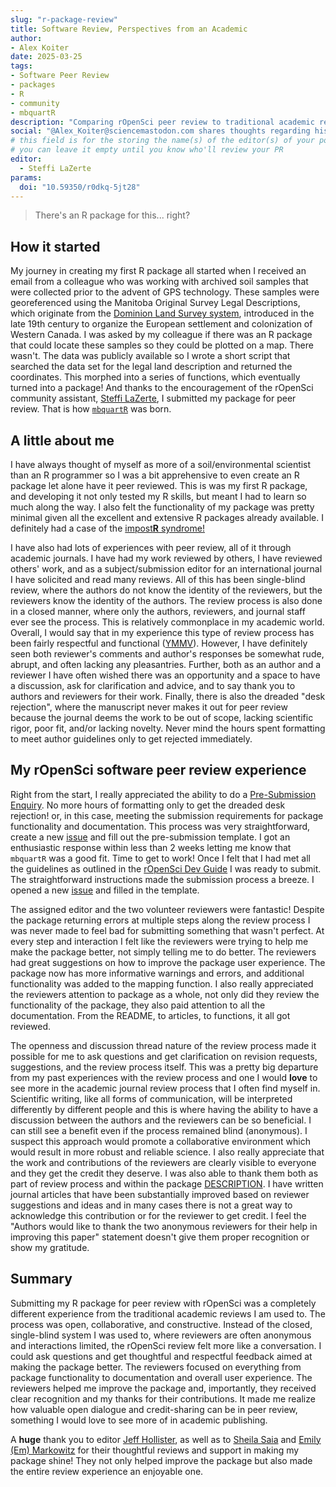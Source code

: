 ```yaml
---
slug: "r-package-review"
title: Software Review, Perspectives from an Academic
author:
- Alex Koiter
date: 2025-03-25
tags:
- Software Peer Review
- packages
- R
- community
- mbquartR
description: "Comparing rOpenSci peer review to traditional academic reviews"
social: "@Alex_Koiter@sciencemastodon.com shares thoughts regarding his experience with the peer review process for his mbquartR package, comparing it to his experiences with traditional academic reviews"
# this field is for the storing the name(s) of the editor(s) of your post
# you can leave it empty until you know who'll review your PR
editor: 
  - Steffi LaZerte
params:
  doi: "10.59350/r0dkq-5jt28"
---
```


> There's an R package for this... right?

## How it started

My journey in creating my first R package all started when I received an email from a colleague who was working with archived soil samples that were collected prior to the advent of GPS technology.
These samples were georeferenced using the Manitoba Original Survey Legal Descriptions, which originate from the [Dominion Land Survey system](https://en.wikipedia.org/wiki/Dominion_Land_Survey), introduced in the late 19th century to organize the European settlement and colonization of Western Canada.
I was asked by my colleague if there was an R package that could locate these samples so they could be plotted on a map.
There wasn't.
The data was publicly available so I wrote a short script that searched the data set for the legal land description and returned the coordinates.
This morphed into a series of functions, which eventually turned into a package!
And thanks to the encouragement of the rOpenSci community assistant, [Steffi LaZerte](/author/steffi-lazerte/), I submitted my package for peer review.
That is how [`mbquartR`](https://github.com/ropensci/mbquartR/) was born.

## A little about me

I have always thought of myself as more of a soil/environmental scientist than an R programmer so I was a bit apprehensive to even create an R package let alone have it peer reviewed.
This is was my first R package, and developing it not only tested my R skills, but meant I had to learn so much along the way.
I also felt the functionality of my package was pretty minimal given all the excellent and extensive R packages already available.
I definitely had a case of the [impost**R** syndrome!](https://en.wikipedia.org/wiki/Impostor_syndrome)

I have also had lots of experiences with peer review, all of it through academic journals.
I have had my work reviewed by others, I have reviewed others' work, and as a subject/submission editor for an international journal I have solicited and read many reviews.
All of this has been single-blind review, where the authors do not know the identity of the reviewers, but the reviewers know the identity of the authors.
The review process is also done in a closed manner, where only the authors, reviewers, and journal staff ever see the process.
This is relatively commonplace in my academic world.
Overall, I would say that in my experience this type of review process has been fairly respectful and functional ([YMMV](https://dictionary.cambridge.org/dictionary/english/ymmv)).
However, I have definitely seen both reviewer's comments and author's responses be somewhat rude, abrupt, and often lacking any pleasantries.
Further, both as an author and a reviewer I have often wished there was an opportunity and a space to have a discussion, ask for clarification and advice, and to say thank you to authors and reviewers for their work.
Finally, there is also the dreaded "desk rejection", where the manuscript never makes it out for peer review because the journal deems the work to be out of scope, lacking scientific rigor, poor fit, and/or lacking novelty.
Never mind the hours spent formatting to meet author guidelines only to get rejected immediately.

## My rOpenSci software peer review experience

Right from the start, I really appreciated the ability to do a [Pre-Submission Enquiry](https://github.com/ropensci/software-review/issues/649).
No more hours of formatting only to get the dreaded desk rejection! or, in this case, meeting the submission requirements for package functionality and documentation.
This process was very straightforward, create a new [issue](https://github.com/ropensci/software-review/issues) and fill out the pre-submission template.
I got an enthusiastic response within less than 2 weeks letting me know that `mbquartR` was a good fit.
Time to get to work!
Once I felt that I had met all the guidelines as outlined in the [rOpenSci Dev Guide](https://devguide.ropensci.org/) I was ready to submit.
The straightforward instructions made the submission process a breeze.
I opened a new [issue](https://github.com/ropensci/software-review/issues/658) and filled in the template.

The assigned editor and the two volunteer reviewers were fantastic!
Despite the package returning errors at multiple steps along the review process I was never made to feel bad for submitting something that wasn't perfect.
At every step and interaction I felt like the reviewers were trying to help me make the package better, not simply telling me to do better.
The reviewers had great suggestions on how to improve the package user experience.
The package now has more informative warnings and errors, and additional functionality was added to the mapping function.
I also really appreciated the reviewers attention to package as a whole, not only did they review the functionality of the package, they also paid attention to all the documentation.
From the README, to articles, to functions, it all got reviewed.

The openness and discussion thread nature of the review process made it possible for me to ask questions and get clarification on revision requests, suggestions, and the review process itself.
This was a pretty big departure from my past experiences with the review process and one I would **love** to see more in the academic journal review process that I often find myself in.
Scientific writing, like all forms of communication, will be interpreted differently by different people and this is where having the ability to have a discussion between the authors and the reviewers can be so beneficial.
I can still see a benefit even if the process remained blind (anonymous).
I suspect this approach would promote a collaborative environment which would result in more robust and reliable science.
I also really appreciate that the work and contributions of the reviewers are clearly visible to everyone and they get the credit they deserve.
I was also able to thank them both as part of review process and within the package [DESCRIPTION](https://docs.ropensci.org/mbquartR/authors.html).
I have written journal articles that have been substantially improved based on reviewer suggestions and ideas and in many cases there is not a great way to acknowledge this contribution or for the reviewer to get credit.
I feel the "Authors would like to thank the two anonymous reviewers for their help in improving this paper" statement doesn't give them proper recognition or show my gratitude.

## Summary

Submitting my R package for peer review with rOpenSci was a completely different experience from the traditional academic reviews I am used to.
The process was open, collaborative, and constructive.
Instead of the closed, single-blind system I was used to, where reviewers are often anonymous and interactions limited, the rOpenSci review felt more like a conversation.
I could ask questions and get thoughtful and respectful feedback aimed at making the package better.
The reviewers focused on everything from package functionality to documentation and overall user experience.
The reviewers helped me improve the package and, importantly, they received clear recognition and my thanks for their contributions.
It made me realize how valuable open dialogue and credit-sharing can be in peer review, something I would love to see more of in academic publishing.

A **huge** thank you to editor [Jeff Hollister](/author/jeff-hollister/), as well as to [Sheila Saia](https://github.com/sheilasaia) and [Emily (Em) Markowitz](https://emilyhmarkowitz.github.io/emilyhmarkowitz/) for their thoughtful reviews and support in making my package shine! 
They not only helped improve the package but also made the entire review experience an enjoyable one.
